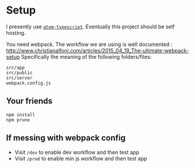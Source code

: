 # Setup
I presently use [`atom-typescript`](https://atom.io/packages/atom-typescript). Eventually this project should be self hosting. 

You need webpack. The workflow we are using is well documented : http://www.christianalfoni.com/articles/2015_04_19_The-ultimate-webpack-setup Specifically the meaning of the following folders/files: 
```
src/app
src/public
src/server
webpack.config.js
```

## Your friends
```
npm install
npm prune
```

## If messing with webpack config
* Visit `/dev` to enable dev workflow and then test app
* Visit `/prod` to enable min js workflow and then test app